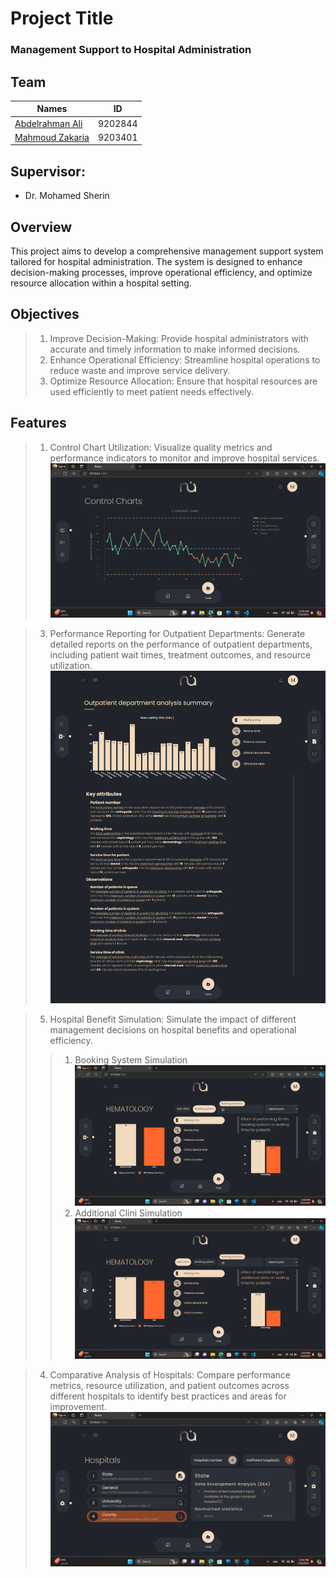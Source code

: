 # Project Title
### Management Support to Hospital Administration

## Team 
  | Names                                                       | ID        |
  | ----------------------------------------------------------- | :-------: |
  | [Abdelrahman Ali](https://github.com/abdelrahman-ali123)    | 9202844   |
  | [Mahmoud Zakaria](https://github.com/Mahmoud46)             | 9203401   |

## Supervisor: 
- Dr. Mohamed Sherin

## Overview
This project aims to develop a comprehensive management support system tailored for hospital administration. The system is designed to enhance decision-making processes, improve operational efficiency, and optimize resource allocation within a hospital setting.


## Objectives
> 1. Improve Decision-Making: Provide hospital administrators with accurate and timely information to make informed decisions.
> 2. Enhance Operational Efficiency: Streamline hospital operations to reduce waste and improve service delivery.
> 3. Optimize Resource Allocation: Ensure that hospital resources are used efficiently to meet patient needs effectively.

## Features
> 1. Control Chart Utilization: Visualize quality metrics and performance indicators to monitor and improve hospital services.
![This is an image](static\imgs\icons\control_chart.png)

> 3. Performance Reporting for Outpatient Departments: Generate detailed reports on the performance of outpatient departments, including patient wait times, treatment outcomes, and resource utilization.
![This is an image](static\imgs\icons\performance_report.png)

> 5. Hospital Benefit Simulation: Simulate the impact of different management decisions on hospital benefits and operational efficiency.
>> 1. Booking System Simulation
![This is an image](static\imgs\icons\booking_system.png)
>> 2. Additional Clini Simulation
![This is an image](static\imgs\icons\add_clinic.png)

> 4. Comparative Analysis of Hospitals: Compare performance metrics, resource utilization, and patient outcomes across different hospitals to identify best practices and areas for improvement.
![This is an image](static\imgs\icons\comparison.png)
